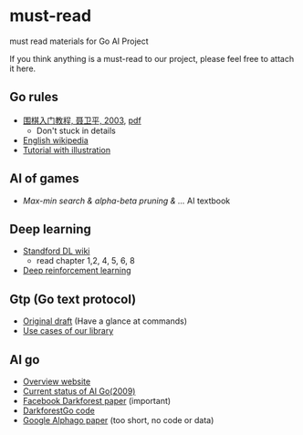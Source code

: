 # must-read
must read materials for Go AI Project

If you think anything is a must-read to our project, please feel free to attach it here.

## Go rules

- [围棋入门教程,  聂卫平, 2003](https://book.douban.com/subject/1148537/), [pdf](https://pan.baidu.com/s/1i3fFNRv)
    - Don't stuck in details
- [English wikipedia](https://en.wikipedia.org/wiki/Rules_of_go)
- [Tutorial with illustration](http://www.learngo.co.uk/GoTutor/Tutor.php)

## AI of games
- *Max-min search & alpha-beta pruning & ...* AI textbook

## Deep learning
- [Standford DL wiki](http://ufldl.stanford.edu/wiki/index.php/UFLDL_Tutorial)
    - read chapter 1,2, 4, 5, 6, 8
- [Deep reinforcement learning](http://icml.cc/2016/tutorials/deep_rl_tutorial.pdf)

## Gtp (Go text protocol)
- [Original draft](https://www.lysator.liu.se/~gunnar/gtp/gtp2-spec-draft2.pdf) (Have a glance at commands)
- [Use cases of our library](https://github.com/sjtu-ai-go/gtplib/tree/master/test)

## AI go
- [Overview website](http://www.computer-go.info/)
- [Current status of AI Go(2009)](http://pasky.or.cz//go/compgo-r2.pdf)
- [Facebook Darkforest paper](https://arxiv.org/pdf/1511.06410.pdf) (important)
- [DarkforestGo code](https://github.com/facebookresearch/darkforestGo)
- [Google Alphago paper](https://gogameguru.com/i/2016/03/deepmind-mastering-go.pdf) (too short, no code or data)